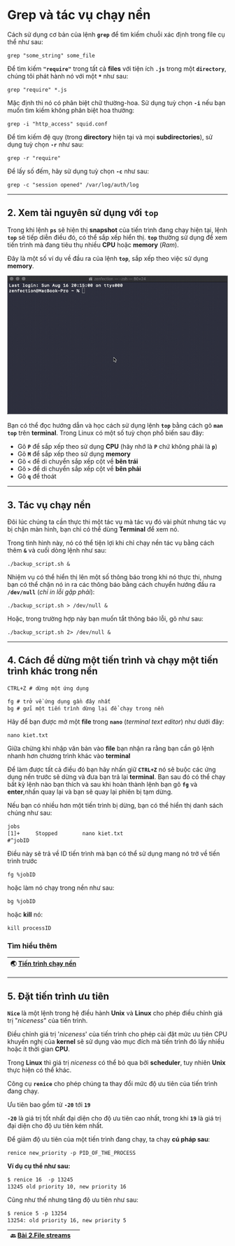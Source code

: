 # Grep và tác vụ chạy nền

Cách sử dụng cơ bản của lệnh **`grep`** để tìm kiếm chuỗi xác định trong file cụ thể như sau:

```shell
grep "some_string" some_file
```

Để tìm kiếm **`"require"`** trong tất cả **files** với tiện ích **`.js`** trong một **`directory`**, chúng tôi phát hành nó với một **`*`** như sau:

```shell
grep "require" *.js
```

Mặc định thì nó có phân biệt chữ thường-hoa. Sử dụng tuỳ chọn **`-i`** nếu bạn muốn tìm kiếm không phân biệt hoa thường:

```shell
grep -i "http_access" squid.conf
```

Để tìm kiếm đệ quy (trong **directory** hiện tại và mọi **subdirectories**), sử dụng tuỳ chọn **`-r`** như sau:

```shell
grep -r "require"
```

Để lấy số đếm, hãy sử dụng tuỳ chọn **`-c`** như sau:

```shell
grep -c "session opened" /var/log/auth/log
```

---

## 2. Xem tài nguyên sử dụng với **`top`**

Trong khi lệnh **`ps`** sẽ hiện thị **snapshot** của tiến trình đang chạy hiện tại, lệnh **`top`** sẽ tiếp diễn điều đó, có thể sắp xếp hiển thị. **`top`** thường sử dụng để xem tiến trình mà đang tiêu thụ nhiều **CPU** hoặc **memory** (*Ram*).

Đây là một số ví dụ về đầu ra của lệnh **`top`**, sắp xếp theo việc sử dụng **memory**.

![2020-08-16 20.19.45.gif](https://raw.githubusercontent.com/Zenfection/Image/master/2020/08/16-20-22-33-2020-08-16%2020.19.45.gif)

Bạn có thể đọc hướng dẫn và học cách sử dụng lệnh **`top`** bằng cách gõ **`man top`** trên **terminal**. Trong Linux có một số tuỳ chọn phổ biến sau đây:

- Gõ **`P`** để sắp xếp theo sử dụng **CPU** (hãy nhớ là **`P`** chứ không phải là **`p`**)
- Gõ **`M`** để sắp xếp theo sử dụng **memory**
- Gõ **`<`** để di chuyển sắp xếp cột về **bên trái**
- Gõ **`>`** để di chuyển sắp xếp cột về **bên phải**
- Gõ **`q`** để thoát

---

## 3. Tác vụ chạy nền

Đôi lúc chúng ta cần thực thi một tác vụ mà tác vụ đó vài phút nhưng tác vụ bị chặn màn hình, bạn chỉ có thể dùng **Terminal** để xem nó.

Trong tình hình này, nó có thể tiện lợi khi chỉ chạy nền tác vụ bằng cách thêm **`&`** và cuối dòng lệnh như sau:

```shell
./backup_script.sh &
```

Nhiệm vụ có thể hiển thị lên một số thông báo trong khi nó thực thi, nhưng bạn có thể chặn nó in ra các thông báo bằng cách chuyển hướng đầu ra **``/dev/null``** (*chỉ in lỗi gặp phải*): 

```shell
./backup_script.sh > /dev/null &
```

Hoặc, trong trường hợp này bạn muốn tắt thông báo lỗi, gõ như sau:

```shell
./backup_script.sh 2> /dev/null &
```

---

## 4. Cách để dừng một tiến trình và chạy một tiến trình khác trong nền

```shell
CTRL+Z # dừng một ứng dụng
```

```shell
fg # trở về ứng dụng gần đây nhất
bg # gửi một tiến trình dừng lại để chạy trong nền
```

Hãy để bạn được mở một **file** trong **`nano`** (*terminal text editor*) như dưới đây:

```shell
nano kiet.txt
```

Giữa chừng khi nhập văn bản vào **file** bạn nhận ra rằng bạn cần gõ lệnh nhanh hơn chương trình khác vào **terminal**

Để làm được tất cả điều đó bạn hãy nhấn giữ **`CTRL+Z`** nó sẽ buộc các ứng dụng nền trước sẽ dừng và đưa bạn trả lại **terminal**. Bạn sau đó có thể chạy bất kỳ lệnh nào bạn thích và sau khi hoàn thành lệnh bạn gõ **`fg`** và **enter**,nhấn quay lại và bạn sẽ quay lại phiên bị tạm dừng.

Nếu bạn có nhiều hơn một tiến trình bị dừng, bạn có thể hiển thị danh sách chúng như sau:

```shell
jobs
[1]+     Stopped        nano kiet.txt
#^jobID
```

Điều này sẽ trả về ID tiến trình mà bạn có thể sử dụng mang nó trở về tiến trình trước

```shell
fg %jobID
```

hoặc làm nó chạy trong nền như sau:

```shell
bg %jobID
```

hoặc **kill** nó:

```shell
kill processID
```

### Tìm hiểu thêm

| 🌏 [Tiến trình chạy nền](http://www.cyberciti.biz/faq/linux-command-line-run-in-background/) |
| -------------------------------------------------------------------------------------------- |

---

## 5. Đặt tiến trình ưu tiên

**`Nice`** là một lệnh trong hệ điều hành **Unix** và **Linux** cho phép điều chỉnh giá trị "*niceness*" của tiến trình.

Điều chỉnh giá trị '*niceness*' của tiến trình cho phép cài đặt mức ưu tiên CPU khuyến nghị  của **kernel** sẽ sử dụng vào mục đích mà tiến trình đó lấy nhiều hoặc ít thời gian **CPU**.

Trong **Linux** thì giá trị *niceness* có thể bỏ qua bởi **scheduler**, tuy nhiên **Unix** thực hiện có thể khác.

Công cụ **`renice`** cho phép chúng ta thay đổi mức độ ưu tiên của tiến trình đang chạy.

Ưu tiên bao gồm từ **`-20`** tới **`19`**

**`-20`** là giá trị tốt nhất đại diện cho độ ưu tiên cao nhất, trong khi **`19`** là giá trị đại diện cho độ ưu tiên kém nhất.

Để giảm độ ưu tiên của một tiến trình đang chạy, ta chạy **cú pháp sau**:

```shell
renice new_priority -p PID_OF_THE_PROCESS
```

**Ví dụ cụ thể như sau:**

```shell
$ renice 16  -p 13245
13245 old priority 10, new priority 16
```

Cũng như thế nhưng tăng độ ưu tiên như sau:

```shell
$ renice 5 -p 13254
13254: old priority 16, new priority 5
```

| 🔙 [Bài 2.File streams](https://github.com/Zenfection/Linux-for-babies/blob/master/Jobs%20%26%20Processes%2C%20Data%20Manipulation/2.File%20Streams.md) |     |
| ------------------------------------------------------------------------------------------------------------------------------------------------------- | --- |
